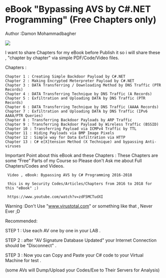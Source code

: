 #  eBook "Bypassing AVS by C#.NET Programming" (Free Chapters only)
Author :Damon Mohammadbagher

![](https://raw.githubusercontent.com/DamonMohammadbagher/eBook-BypassingAVsByCSharp/master/img/avx3.png)

I want to share Chapters for my eBook before Publish it so i will share these , "chapter by chapter" via simple PDF/Code/Video files.

Chapters :

    Chapter 1 : Creating Simple Backdoor Payload by C#.NET
    Chapter 2 : Making Encrypted Meterpreter Payload by C#.NET
    Chapter 3 : DATA Transferring / Downloading Method by DNS Traffic (PTR Records)
    Chapter 4 : DATA Transferring Technique by DNS Traffic (A Records)
    Chapter 5 : Exfiltration and Uploading DATA by DNS Traffic (PTR Records)
    Chapter 6 : DATA Transferring Technique by DNS Traffic (AAAA Records)
    Chapter 7 : Exfiltration and Uploading DATA by DNS Traffic (IPv6 AAAA/PTR Queries)
    Chapter 8 : Transferring Backdoor Payloads by ARP Traffic
    Chapter 9 : Transferring Backdoor Payload by Wireless Traffic (BSSID)
    Chapter 10 : Transferring Payload via ICMPv4 Traffic by TTL
    Chapter 11 : Hiding Payloads via BMP Image Pixels 
    Chapter 12 : Simple way for Data Exfiltration via HTTP
    Chapter 13 : C# e[X]tension Method (X Technique) and bypassing Anti-viruses

    
Important Point about this eBook and these Chapters : These Chapters are some “Free” Parts of my Course so Please don't Ask me about Full Chapters/Codes and Videos.

     Video , eBook: Bypassing AVS by C# Programming 2016-2018

     this is my Security Codes/Articles/Chapters from 2016 to 2018 for this "eBook" ;)

     https://www.youtube.com/watch?v=zdF5MCTudXI


Warning :Don't Use "www.virustotal.com" or something like that , Never Ever ;D

Recommended:

STEP 1 : Use each AV one by one in your LAB .

STEP 2 : after "AV Signature Database Updated" your Internet Connection should be "Disconnect" .

STEP 3 : Now you can Copy and Paste your C# code to your Virtual Machine for test .

(some AVs will Dump/Upload your Codes/Exe to Their Servers for Analysis)


    
